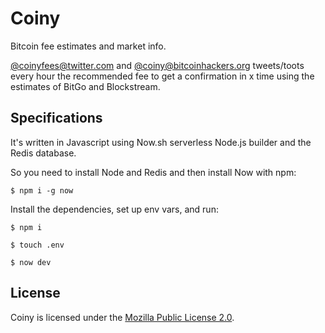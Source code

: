 # Coiny

Bitcoin fee estimates and market info.

[@coinyfees@twitter.com](https://twitter.com/coinyfees) and [@coiny@bitcoinhackers.org](https://bitcoinhackers.org/@coiny) tweets/toots every hour the recommended fee to get a confirmation in x time using the estimates of BitGo and Blockstream.

## Specifications

It's written in Javascript using Now.sh serverless Node.js builder and the Redis database.

So you need to install Node and Redis and then install Now with npm:

`$ npm i -g now`

Install the dependencies, set up env vars, and run:

`$ npm i`

`$ touch .env`

`$ now dev`

## License

Coiny is licensed under the [Mozilla Public License 2.0](https://github.com/astrolince/coiny/blob/master/LICENSE).
